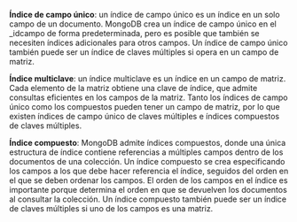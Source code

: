 **Índice de campo único**: un índice de campo único es un índice en un solo campo de un documento. MongoDB crea un índice de campo único en el \_idcampo de forma predeterminada, pero es posible que también se necesiten índices adicionales para otros campos. Un índice de campo único también puede ser un índice de claves múltiples si opera en un campo de matriz.

**Índice multiclave**: un índice multiclave es un índice en un campo de matriz. Cada elemento de la matriz obtiene una clave de índice, que admite consultas eficientes en los campos de la matriz. Tanto los índices de campo único como los compuestos pueden tener un campo de matriz, por lo que existen índices de campo único de claves múltiples e índices compuestos de claves múltiples.

**Índice compuesto**: MongoDB admite índices compuestos, donde una única estructura de índice contiene referencias a múltiples campos dentro de los documentos de una colección. Un índice compuesto se crea especificando los campos a los que debe hacer referencia el índice, seguidos del orden en el que se deben ordenar los campos. El orden de los campos en el índice es importante porque determina el orden en que se devuelven los documentos al consultar la colección. Un índice compuesto también puede ser un índice de claves múltiples si uno de los campos es una matriz.

